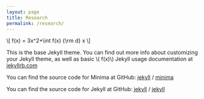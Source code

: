 ```yaml
---
layout: page
title: Research
permalink: /research/
---
```


\\[
f(x) = 3x^2+\int f(x) {\rm d} x 
\\]


This is the base Jekyll theme. You can find out more info about customizing your Jekyll theme, as well as basic 
\\( f(x)\\) 
Jekyll usage documentation at [jekyllrb.com](https://jekyllrb.com/)

You can find the source code for Minima at GitHub:
[jekyll][jekyll-organization] /
[minima](https://github.com/jekyll/minima)

You can find the source code for Jekyll at GitHub:
[jekyll][jekyll-organization] /
[jekyll](https://github.com/jekyll/jekyll)


[jekyll-organization]: https://github.com/jekyll

